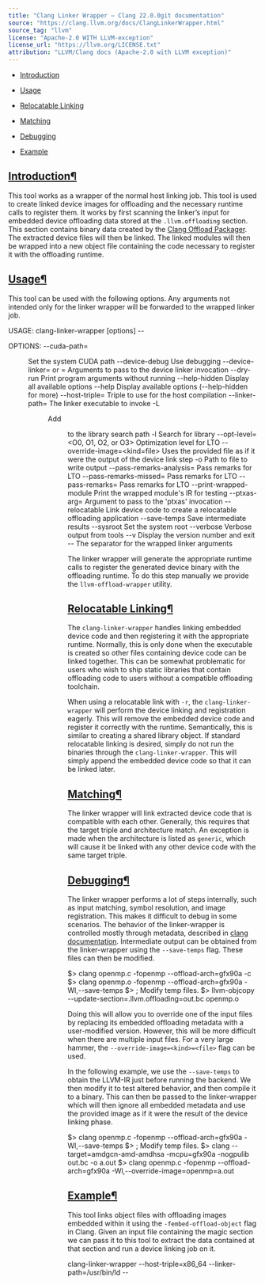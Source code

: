 ```yaml
---
title: "Clang Linker Wrapper — Clang 22.0.0git documentation"
source: "https://clang.llvm.org/docs/ClangLinkerWrapper.html"
source_tag: "llvm"
license: "Apache-2.0 WITH LLVM-exception"
license_url: "https://llvm.org/LICENSE.txt"
attribution: "LLVM/Clang docs (Apache-2.0 with LLVM exception)"
---
```

*   [Introduction](#introduction)
    
*   [Usage](#usage)
    
*   [Relocatable Linking](#relocatable-linking)
    
*   [Matching](#matching)
    
*   [Debugging](#debugging)
    
*   [Example](#example)
    

[Introduction](#id2)[¶](#introduction "Link to this heading")
-------------------------------------------------------------

This tool works as a wrapper of the normal host linking job. This tool is used to create linked device images for offloading and the necessary runtime calls to register them. It works by first scanning the linker’s input for embedded device offloading data stored at the `.llvm.offloading` section. This section contains binary data created by the [Clang Offload Packager](https://clang.llvm.org/docs/ClangOffloadPackager.html). The extracted device files will then be linked. The linked modules will then be wrapped into a new object file containing the code necessary to register it with the offloading runtime.

[Usage](#id3)[¶](#usage "Link to this heading")
-----------------------------------------------

This tool can be used with the following options. Any arguments not intended only for the linker wrapper will be forwarded to the wrapped linker job.

USAGE: clang-linker-wrapper \[options\] -- <options to passed to the linker>

OPTIONS:
  --cuda-path=<dir>      Set the system CUDA path
  --device-debug         Use debugging
  --device-linker=<value> or <triple>=<value>
                         Arguments to pass to the device linker invocation
  --dry-run              Print program arguments without running
  --help-hidden          Display all available options
  --help                 Display available options (--help-hidden for more)
  --host-triple=<triple> Triple to use for the host compilation
  --linker-path=<path>   The linker executable to invoke
  -L <dir>               Add <dir> to the library search path
  -l <libname>           Search for library <libname>
  --opt-level=<O0, O1, O2, or O3>
                         Optimization level for LTO
  --override-image=<kind=file>
                          Uses the provided file as if it were the output of the device link step
  -o <path>              Path to file to write output
  --pass-remarks-analysis=<value>
                         Pass remarks for LTO
  --pass-remarks-missed=<value>
                         Pass remarks for LTO
  --pass-remarks=<value> Pass remarks for LTO
  --print-wrapped-module Print the wrapped module's IR for testing
  --ptxas-arg=<value>    Argument to pass to the 'ptxas' invocation
  --relocatable           Link device code to create a relocatable offloading application
  --save-temps           Save intermediate results
  --sysroot<value>       Set the system root
  --verbose              Verbose output from tools
  --v                    Display the version number and exit
  --                     The separator for the wrapped linker arguments

The linker wrapper will generate the appropriate runtime calls to register the generated device binary with the offloading runtime. To do this step manually we provide the `llvm-offload-wrapper` utility.

[Relocatable Linking](#id4)[¶](#relocatable-linking "Link to this heading")
---------------------------------------------------------------------------

The `clang-linker-wrapper` handles linking embedded device code and then registering it with the appropriate runtime. Normally, this is only done when the executable is created so other files containing device code can be linked together. This can be somewhat problematic for users who wish to ship static libraries that contain offloading code to users without a compatible offloading toolchain.

When using a relocatable link with `-r`, the `clang-linker-wrapper` will perform the device linking and registration eagerly. This will remove the embedded device code and register it correctly with the runtime. Semantically, this is similar to creating a shared library object. If standard relocatable linking is desired, simply do not run the binaries through the `clang-linker-wrapper`. This will simply append the embedded device code so that it can be linked later.

[Matching](#id5)[¶](#matching "Link to this heading")
-----------------------------------------------------

The linker wrapper will link extracted device code that is compatible with each other. Generally, this requires that the target triple and architecture match. An exception is made when the architecture is listed as `generic`, which will cause it be linked with any other device code with the same target triple.

[Debugging](#id6)[¶](#debugging "Link to this heading")
-------------------------------------------------------

The linker wrapper performs a lot of steps internally, such as input matching, symbol resolution, and image registration. This makes it difficult to debug in some scenarios. The behavior of the linker-wrapper is controlled mostly through metadata, described in [clang documentation](https://clang.llvm.org/docs/OffloadingDesign.html). Intermediate output can be obtained from the linker-wrapper using the `--save-temps` flag. These files can then be modified.

$> clang openmp.c \-fopenmp \--offload-arch\=gfx90a \-c
$> clang openmp.o \-fopenmp \--offload-arch\=gfx90a \-Wl,--save-temps
$> ; Modify temp files.
$> llvm-objcopy \--update-section\=.llvm.offloading\=out.bc openmp.o

Doing this will allow you to override one of the input files by replacing its embedded offloading metadata with a user-modified version. However, this will be more difficult when there are multiple input files. For a very large hammer, the `--override-image=<kind>=<file>` flag can be used.

In the following example, we use the `--save-temps` to obtain the LLVM-IR just before running the backend. We then modify it to test altered behavior, and then compile it to a binary. This can then be passed to the linker-wrapper which will then ignore all embedded metadata and use the provided image as if it were the result of the device linking phase.

$> clang openmp.c \-fopenmp \--offload-arch\=gfx90a \-Wl,--save-temps
$> ; Modify temp files.
$> clang \--target\=amdgcn-amd-amdhsa \-mcpu\=gfx90a \-nogpulib out.bc \-o a.out
$> clang openmp.c \-fopenmp \--offload-arch\=gfx90a \-Wl,--override-image\=openmp\=a.out

[Example](#id7)[¶](#example "Link to this heading")
---------------------------------------------------

This tool links object files with offloading images embedded within it using the `-fembed-offload-object` flag in Clang. Given an input file containing the magic section we can pass it to this tool to extract the data contained at that section and run a device linking job on it.

clang-linker-wrapper --host-triple=x86\_64 --linker-path=/usr/bin/ld -- <Args>